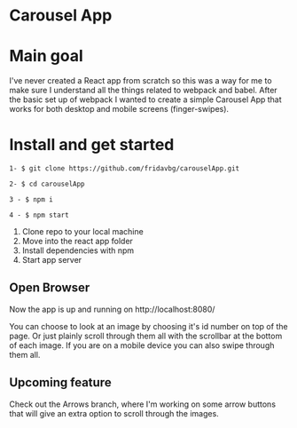 # Carousel App

# Main goal

I've never created a React app from scratch so this was a way for me to make sure I understand all the things related to webpack and babel. 
After the basic set up of webpack I wanted to create a simple Carousel App that works for both desktop and mobile screens (finger-swipes).

# Install and get started


```
1- $ git clone https://github.com/fridavbg/carouselApp.git

2- $ cd carouselApp

3 - $ npm i

4 - $ npm start

```
1. Clone repo to your local machine
2. Move into the react app folder
3. Install dependencies with npm 
4. Start app server

## Open Browser

Now the app is up and running on http://localhost:8080/

You can choose to look at an image by choosing it's id number on top of the page.
Or just plainly scroll through them all with the scrollbar at the bottom of each image. If you are on a mobile device you can also swipe through them all. 

## Upcoming feature

Check out the Arrows branch, where I'm working on some arrow buttons that will give an extra option to scroll through the images.